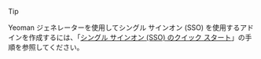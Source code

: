 > [!TIP]
> Yeoman ジェネレーターを使用してシングル サインオン (SSO) を使用するアドインを作成するには、「[シングル サインオン (SSO) のクイック スタート](../quickstarts/sso-quickstart.md)」の手順を参照してください。